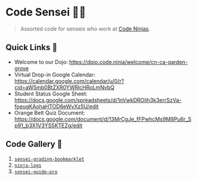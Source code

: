 # Code Sensei 🐱‍👤

> Assorted code for senseis who work at [Code Ninjas][codeninjas_home].

## Quick Links 🔗

- Welcome to our Dojo: <https://dojo.code.ninja/welcome/cn-ca-garden-grove>
- Virtual Drop-in Google Calendar: <https://calendar.google.com/calendar/u/0/r?cid=aW5mb0BtZXR0YWRlcHRoLmNvbQ>
- Student Status Google Sheet: <https://docs.google.com/spreadsheets/d/1nVwkDROlih3k3errSzVa-foeugKAohaHTOD6eWvXz5U/edit>
- Orange Belt Quiz Document: <https://docs.google.com/document/d/13MrCgJe_fFPwhcMs9M8Pu6r_Sp91_b3X1V3YS5KTEZg/edit>

## Code Gallery 💽

1. [`sensei-grading-bookmarklet`](sensei-grading-bookmarklet)
1. [`ninja-logs`](ninja-logs)
1. [`sensei-guide-pro`](sensei-guide-pro)

[codeninjas_home]: https://www.codeninjas.com/
